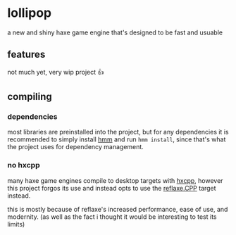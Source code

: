 # lollipop

a new and shiny haxe game engine that's designed to be fast and usuable

## features

not much yet, very wip project 👍

## compiling

### dependencies

most libraries are preinstalled into the project, but for any dependencies
it is recommended to simply install [hmm](https://github.com/andywhite37/hmm) and run `hmm install`, since that's what the
project uses for dependency management.

### no hxcpp

many haxe game engines compile to desktop targets with [hxcpp](https://github.com/HaxeFoundation/hxcpp), however this
project forgos its use and instead opts to use the [reflaxe.CPP](https://github.com/SomeRanDev/reflaxe.CPP)
target instead.

this is mostly because of reflaxe's increased performance, ease of use,
and modernity. (as well as the fact i thought it would be interesting to test its limits)
